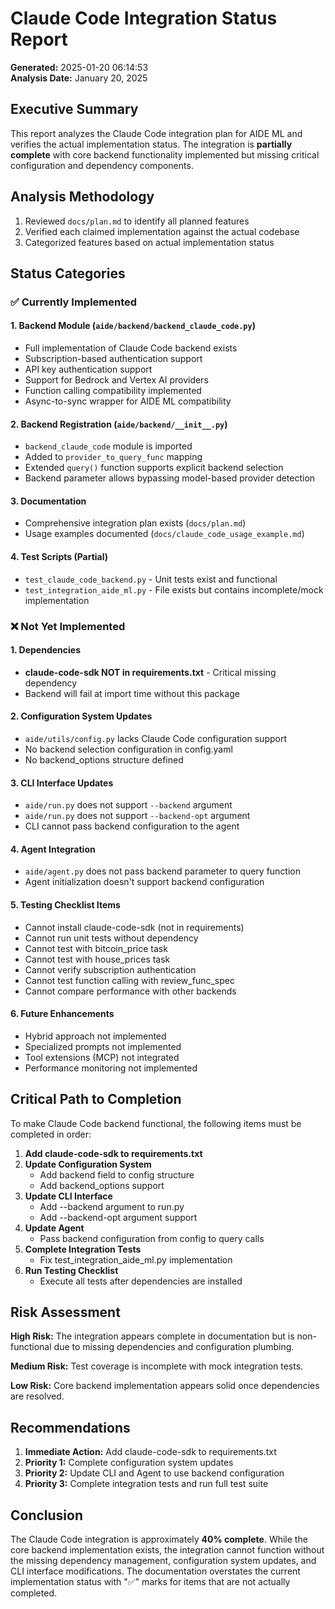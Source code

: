 # Claude Code Integration Status Report

**Generated:** 2025-01-20 06:14:53  
**Analysis Date:** January 20, 2025

## Executive Summary

This report analyzes the Claude Code integration plan for AIDE ML and verifies the actual implementation status. The integration is **partially complete** with core backend functionality implemented but missing critical configuration and dependency components.

## Analysis Methodology

1. Reviewed `docs/plan.md` to identify all planned features
2. Verified each claimed implementation against the actual codebase
3. Categorized features based on actual implementation status

## Status Categories

### ✅ Currently Implemented

#### 1. Backend Module (`aide/backend/backend_claude_code.py`)
- Full implementation of Claude Code backend exists
- Subscription-based authentication support
- API key authentication support
- Support for Bedrock and Vertex AI providers
- Function calling compatibility implemented
- Async-to-sync wrapper for AIDE ML compatibility

#### 2. Backend Registration (`aide/backend/__init__.py`)
- `backend_claude_code` module is imported
- Added to `provider_to_query_func` mapping
- Extended `query()` function supports explicit backend selection
- Backend parameter allows bypassing model-based provider detection

#### 3. Documentation
- Comprehensive integration plan exists (`docs/plan.md`)
- Usage examples documented (`docs/claude_code_usage_example.md`)

#### 4. Test Scripts (Partial)
- `test_claude_code_backend.py` - Unit tests exist and functional
- `test_integration_aide_ml.py` - File exists but contains incomplete/mock implementation

### ❌ Not Yet Implemented

#### 1. Dependencies
- **claude-code-sdk NOT in requirements.txt** - Critical missing dependency
- Backend will fail at import time without this package

#### 2. Configuration System Updates
- `aide/utils/config.py` lacks Claude Code configuration support
- No backend selection configuration in config.yaml
- No backend_options structure defined

#### 3. CLI Interface Updates
- `aide/run.py` does not support `--backend` argument
- `aide/run.py` does not support `--backend-opt` argument
- CLI cannot pass backend configuration to the agent

#### 4. Agent Integration
- `aide/agent.py` does not pass backend parameter to query function
- Agent initialization doesn't support backend configuration

#### 5. Testing Checklist Items
- Cannot install claude-code-sdk (not in requirements)
- Cannot run unit tests without dependency
- Cannot test with bitcoin_price task
- Cannot test with house_prices task
- Cannot verify subscription authentication
- Cannot test function calling with review_func_spec
- Cannot compare performance with other backends

#### 6. Future Enhancements
- Hybrid approach not implemented
- Specialized prompts not implemented
- Tool extensions (MCP) not integrated
- Performance monitoring not implemented

## Critical Path to Completion

To make Claude Code backend functional, the following items must be completed in order:

1. **Add claude-code-sdk to requirements.txt**
2. **Update Configuration System**
   - Add backend field to config structure
   - Add backend_options support
3. **Update CLI Interface**
   - Add --backend argument to run.py
   - Add --backend-opt argument support
4. **Update Agent**
   - Pass backend configuration from config to query calls
5. **Complete Integration Tests**
   - Fix test_integration_aide_ml.py implementation
6. **Run Testing Checklist**
   - Execute all tests after dependencies are installed

## Risk Assessment

**High Risk:** The integration appears complete in documentation but is non-functional due to missing dependencies and configuration plumbing.

**Medium Risk:** Test coverage is incomplete with mock integration tests.

**Low Risk:** Core backend implementation appears solid once dependencies are resolved.

## Recommendations

1. **Immediate Action:** Add claude-code-sdk to requirements.txt
2. **Priority 1:** Complete configuration system updates
3. **Priority 2:** Update CLI and Agent to use backend configuration
4. **Priority 3:** Complete integration tests and run full test suite

## Conclusion

The Claude Code integration is approximately **40% complete**. While the core backend implementation exists, the integration cannot function without the missing dependency management, configuration system updates, and CLI interface modifications. The documentation overstates the current implementation status with "✅" marks for items that are not actually completed.